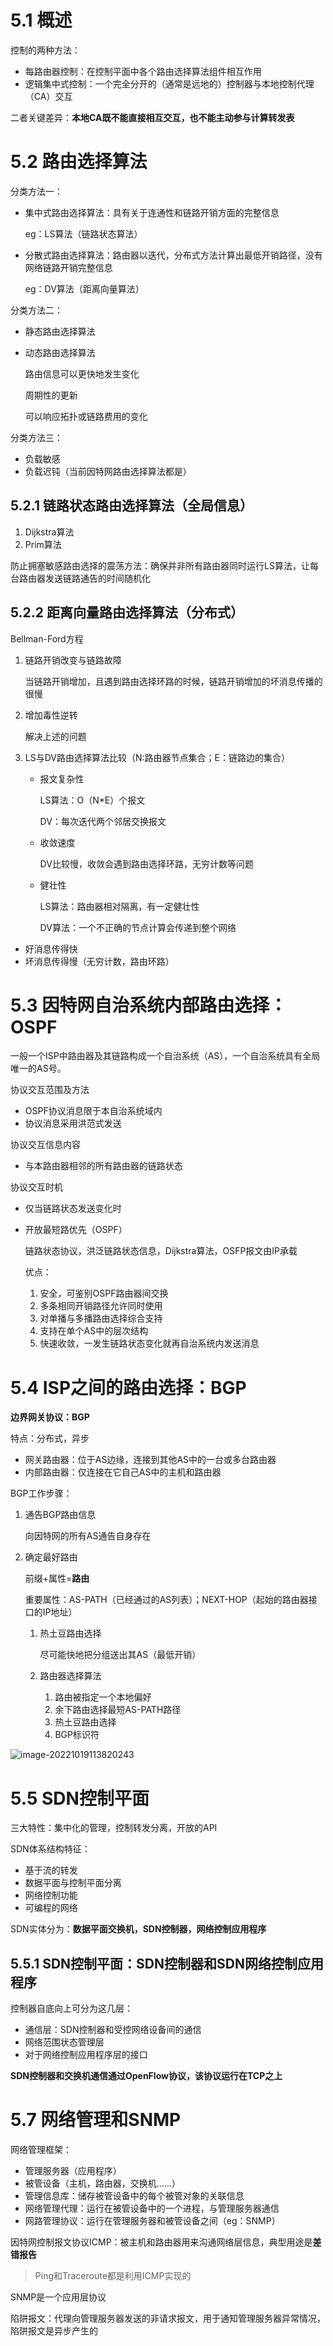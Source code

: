 # 5.1 概述

控制的两种方法：

* 每路由器控制：在控制平面中各个路由选择算法组件相互作用
* 逻辑集中式控制：一个完全分开的（通常是远地的）控制器与本地控制代理（CA）交互

二者关键差异：**本地CA既不能直接相互交互，也不能主动参与计算转发表**

# 5.2 路由选择算法

分类方法一：

* 集中式路由选择算法：具有关于连通性和链路开销方面的完整信息

  eg：LS算法（链路状态算法）

* 分散式路由选择算法：路由器以迭代，分布式方法计算出最低开销路径，没有网络链路开销完整信息

  eg：DV算法（距离向量算法）

分类方法二：

* 静态路由选择算法

* 动态路由选择算法

  路由信息可以更快地发生变化

  周期性的更新

  可以响应拓扑或链路费用的变化

分类方法三：

* 负载敏感
* 负载迟钝（当前因特网路由选择算法都是）

## 5.2.1 链路状态路由选择算法（全局信息）

1. Dijkstra算法
2. Prim算法

防止拥塞敏感路由选择的震荡方法：确保并非所有路由器同时运行LS算法，让每台路由器发送链路通告的时间随机化

## 5.2.2 距离向量路由选择算法（分布式）

Bellman-Ford方程

1. 链路开销改变与链路故障

   当链路开销增加，且遇到路由选择环路的时候，链路开销增加的坏消息传播的很慢

2. 增加毒性逆转

   解决上述的问题

3. LS与DV路由选择算法比较（N:路由器节点集合；E：链路边的集合）

   * 报文复杂性

     LS算法：O（N*E）个报文

     DV：每次迭代两个邻居交换报文

   * 收敛速度

     DV比较慢，收敛会遇到路由选择环路，无穷计数等问题

   * 健壮性

     LS算法：路由器相对隔离，有一定健壮性

     DV算法：一个不正确的节点计算会传递到整个网络

* 好消息传得快
* 坏消息传得慢（无穷计数，路由环路）

# 5.3 因特网自治系统内部路由选择：OSPF

一般一个ISP中路由器及其链路构成一个自治系统（AS），一个自治系统具有全局唯一的AS号。

协议交互范围及方法

* OSPF协议消息限于本自治系统域内
* 协议消息采用洪范式发送

协议交互信息内容

* 与本路由器相邻的所有路由器的链路状态

协议交互时机

* 仅当链路状态发送变化时

* 开放最短路优先（OSPF）

  链路状态协议，洪泛链路状态信息，Dijkstra算法，OSFP报文由IP承载

  优点：

  1. 安全，可鉴别OSPF路由器间交换
  2. 多条相同开销路径允许同时使用
  3. 对单播与多播路由选择综合支持
  4. 支持在单个AS中的层次结构
  5. 快速收敛，一发生链路状态变化就再自治系统内发送消息

# 5.4 ISP之间的路由选择：BGP

**边界网关协议：BGP**

特点：分布式，异步

* 网关路由器：位于AS边缘，连接到其他AS中的一台或多台路由器
* 内部路由器：仅连接在它自己AS中的主机和路由器

BGP工作步骤：

1. 通告BGP路由信息

   向因特网的所有AS通告自身存在

2. 确定最好路由

   前缀+属性=**路由**

   重要属性：AS-PATH（已经通过的AS列表）；NEXT-HOP（起始的路由器接口的IP地址）

   1. 热土豆路由选择

      尽可能快地把分组送出其AS（最低开销）

   2. 路由器选择算法

      1. 路由被指定一个本地偏好
      2. 余下路由选择最短AS-PATH路径
      3. 热土豆路由选择
      4. BGP标识符

![image-20221019113820243](笔记图片/image-20221019113820243.png)

# 5.5 SDN控制平面

三大特性：集中化的管理，控制转发分离，开放的API

 SDN体系结构特征：

* 基于流的转发
* 数据平面与控制平面分离
* 网络控制功能
* 可编程的网络

SDN实体分为：**数据平面交换机，SDN控制器，网络控制应用程序**

## 5.5.1 SDN控制平面：SDN控制器和SDN网络控制应用程序

控制器自底向上可分为这几层：

* 通信层：SDN控制器和受控网络设备间的通信
* 网络范围状态管理层
* 对于网络控制应用程序层的接口

**SDN控制器和交换机通信通过OpenFlow协议，该协议运行在TCP之上**

# 5.7 网络管理和SNMP

网络管理框架：

*  管理服务器（应用程序）
* 被管设备（主机，路由器，交换机......）
* 管理信息库：储存被管设备中的每个被管对象的关联信息
* 网络管理代理：运行在被管设备中的一个进程，与管理服务器通信
* 网路管理协议：运行在管理服务器和被管设备之间（eg：SNMP）

因特网控制报文协议ICMP：被主机和路由器用来沟通网络层信息，典型用途是**差错报告**

> Ping和Traceroute都是利用ICMP实现的

SNMP是一个应用层协议

陷阱报文：代理向管理服务器发送的非请求报文，用于通知管理服务器异常情况，陷阱报文是异步产生的